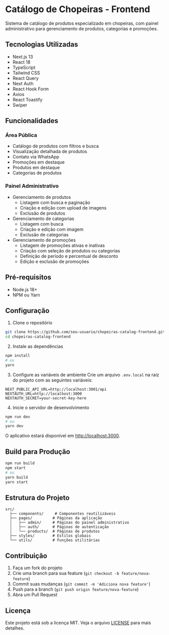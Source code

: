 # Catálogo de Chopeiras - Frontend

Sistema de catálogo de produtos especializado em chopeiras, com painel administrativo para gerenciamento de produtos, categorias e promoções.

## Tecnologias Utilizadas

- Next.js 13
- React 18
- TypeScript
- Tailwind CSS
- React Query
- Next Auth
- React Hook Form
- Axios
- React Toastify
- Swiper

## Funcionalidades

### Área Pública
- Catálogo de produtos com filtros e busca
- Visualização detalhada de produtos
- Contato via WhatsApp
- Promoções em destaque
- Produtos em destaque
- Categorias de produtos

### Painel Administrativo
- Gerenciamento de produtos
  - Listagem com busca e paginação
  - Criação e edição com upload de imagens
  - Exclusão de produtos
- Gerenciamento de categorias
  - Listagem com busca
  - Criação e edição com imagem
  - Exclusão de categorias
- Gerenciamento de promoções
  - Listagem de promoções ativas e inativas
  - Criação com seleção de produtos ou categorias
  - Definição de período e percentual de desconto
  - Edição e exclusão de promoções

## Pré-requisitos

- Node.js 18+
- NPM ou Yarn

## Configuração

1. Clone o repositório
```bash
git clone https://github.com/seu-usuario/chopeiras-catalog-frontend.git
cd chopeiras-catalog-frontend
```

2. Instale as dependências
```bash
npm install
# ou
yarn
```

3. Configure as variáveis de ambiente
Crie um arquivo `.env.local` na raiz do projeto com as seguintes variáveis:
```
NEXT_PUBLIC_API_URL=http://localhost:3001/api
NEXTAUTH_URL=http://localhost:3000
NEXTAUTH_SECRET=your-secret-key-here
```

4. Inicie o servidor de desenvolvimento
```bash
npm run dev
# ou
yarn dev
```

O aplicativo estará disponível em [http://localhost:3000](http://localhost:3000).

## Build para Produção

```bash
npm run build
npm start
# ou
yarn build
yarn start
```

## Estrutura do Projeto

```
src/
  ├── components/     # Componentes reutilizáveis
  ├── pages/         # Páginas da aplicação
  │   ├── admin/     # Páginas do painel administrativo
  │   ├── auth/      # Páginas de autenticação
  │   └── products/  # Páginas de produtos
  ├── styles/        # Estilos globais
  └── utils/         # Funções utilitárias
```

## Contribuição

1. Faça um fork do projeto
2. Crie uma branch para sua feature (`git checkout -b feature/nova-feature`)
3. Commit suas mudanças (`git commit -m 'Adiciona nova feature'`)
4. Push para a branch (`git push origin feature/nova-feature`)
5. Abra um Pull Request

## Licença

Este projeto está sob a licença MIT. Veja o arquivo [LICENSE](LICENSE) para mais detalhes.

